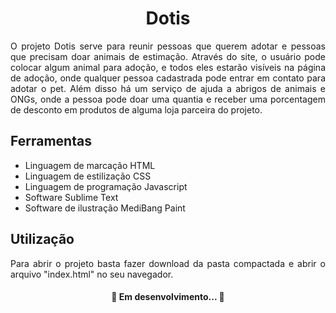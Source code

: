 <h1 align="center">Dotis</h1>
<p align="justify">O projeto Dotis serve para reunir pessoas que querem adotar e pessoas que precisam doar animais de estimação. Através do site, o usuário pode colocar algum animal para adoção, e todos eles estarão visíveis na página de adoção, onde qualquer pessoa cadastrada pode entrar em contato para adotar o pet. Além disso há um serviço de ajuda a abrigos de animais e ONGs, onde a pessoa pode doar uma quantia e receber uma porcentagem de desconto em produtos de alguma loja parceira do projeto.</p>
<h2>Ferramentas</h2>
<ul>
	<li>Linguagem de marcação HTML</li>
	<li>Linguagem de estilização CSS</li>
	<li>Linguagem de programação Javascript</li>
	<li>Software Sublime Text</li>
	<li>Software de ilustração MediBang Paint</li>
</ul>
<h2>Utilização</h2>
<p align="justify">Para abrir o projeto basta fazer download da pasta compactada e abrir o arquivo "index.html" no seu navegador.</p>
<h4 align="center"> 
	🚧  Em desenvolvimento...  🚧
</h4>
